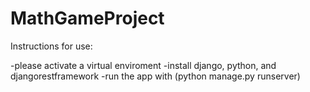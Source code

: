 # MathGameProject
Instructions for use:

-please activate a virtual enviroment 
-install django, python, and djangorestframework
-run the app with (python manage.py runserver)
